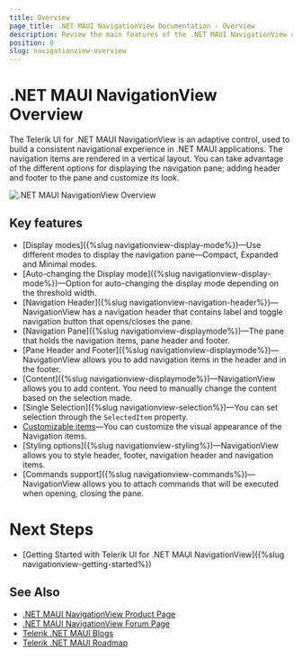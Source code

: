 ```yaml
---
title: Overview
page_title: .NET MAUI NavigationView Documentation - Overview
description: Review the main features of the .NET MAUI NavigationView control.
position: 0
slug: navigationview-overview
---
```


# .NET MAUI NavigationView Overview

The Telerik UI for .NET MAUI NavigationView is an adaptive control, used to build a consistent navigational experience in .NET MAUI applications. The navigation items are rendered in a vertical layout. You can take advantage of the different options for displaying the navigation pane; adding header and footer to the pane and customize its look.

![.NET MAUI NavigationView Overview](images/navigationview-overview.png)

## Key features

* [Display modes]({%slug navigationview-display-mode%})&mdash;Use different modes to display the navigation pane&mdash;Compact, Expanded and Minimal modes. 
* [Auto-changing the Display mode]({%slug navigationview-display-mode%})&mdash;Option for auto-changing the display mode depending on the threshold width.
* [Navigation Header]({%slug navigationview-navigation-header%})&mdash;NavigationView has a navigation header that contains label and toggle navigation button that opens/closes the pane.
* [Navigation Pane]({%slug navigationview-displaymode%})&mdash;The pane that holds the navigation items, pane header and footer.
* [Pane Header and Footer]({%slug navigationview-displaymode%})&mdash;NavigationView allows you to add navigation items in the header and in the footer. 
* [Content]({%slug navigationview-displaymode%})&mdash;NavigationView allows you to add content. You need to manually change the content based on the selection made. 
* [Single Selection]({%slug navigationview-selection%})&mdash;You can set selection through the `SelectedItem` property.
* [Customizable items]()&mdash;You can customize the visual appearance of the Navigation items.
* [Styling options]({%slug navigationview-styling%})&mdash;NavigationView allows you to style header, footer, navigation header and navigation items.
* [Commands support]({%slug navigationview-commands%})&mdash;NavigationView allows you to attach commands that will be executed when opening, closing the pane.

# Next Steps

- [Getting Started with Telerik UI for .NET MAUI NavigationView]({%slug navigationview-getting-started%})

## See Also

- [.NET MAUI NavigationView Product Page](https://www.telerik.com/maui-ui/navigationview)
- [.NET MAUI NavigationView Forum Page](https://www.telerik.com/forums/maui?tagId=1978)
- [Telerik .NET MAUI Blogs](https://www.telerik.com/blogs/mobile-net-maui)
- [Telerik .NET MAUI Roadmap](https://www.telerik.com/support/whats-new/maui-ui/roadmap)
